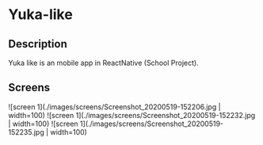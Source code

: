 # Yuka-like

## Description

Yuka like is an mobile app in ReactNative (School Project).

## Screens

![screen 1](./images/screens/Screenshot_20200519-152206.jpg | width=100)
![screen 1](./images/screens/Screenshot_20200519-152232.jpg | width=100)
![screen 1](./images/screens/Screenshot_20200519-152235.jpg | width=100)